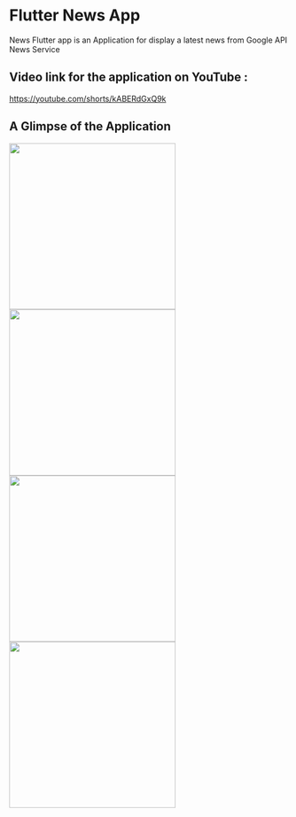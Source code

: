 # Flutter News App
News Flutter app is an Application for display a latest news from Google API News Service

## Video link for the application on YouTube :<br> 
https://youtube.com/shorts/kABERdGxQ9k
## A Glimpse of the Application<br>
<image src="https://github.com/adnan1852001/news/assets/80911322/9ed981d9-874d-476d-af75-cd2eab9c9596" width=300>
  <image src="https://github.com/adnan1852001/news/assets/80911322/d9f81118-b762-4b67-80ff-4c5d9e01a276" width=300>
<image src="https://github.com/adnan1852001/news/assets/80911322/120f7033-6e75-46bb-9189-c0ebc73bc6eb" width=300>
<image src="https://github.com/adnan1852001/news/assets/80911322/4fcd698f-68a7-47a5-9f04-ee9c2c98ccc8" width=300>

